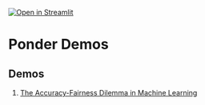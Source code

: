 [![Open in Streamlit](https://static.streamlit.io/badges/streamlit_badge_black_white.svg)](https://share.streamlit.io/leloykun/accuracy-fairness-dilemma/main)

# Ponder Demos

## Demos
1. [The Accuracy-Fairness Dilemma in Machine Learning](https://ponder.substack.com/p/the-accuracy-fairness-dilemma)
